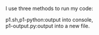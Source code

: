 I use three methods to run my code:<br>

p1.sh,p1-python:output into console,<br>
p1-output.py:output into a new file.
